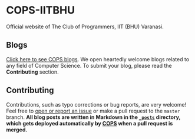 COPS-IITBHU
===========
Official website of The Club of Programmers, IIT (BHU) Varanasi.

Blogs
-----

[Click here to see COPS blogs](http://www.copsiitbhu.co.in/blog/). We open heartedly welcome blogs related to any field of Computer Science. To submit your blog, please read the **Contributing** section.


Contributing
------------

Contributions, such as typo corrections or bug reports, are very welcome! Feel free to [open or report an issue](https://github.com/COPS-IITBHU/cops-website/issues) or make a pull request to the `master` branch. **All blog posts are written in Markdown in the [`_posts`](https://github.com/COPS-IITBHU/cops-website/tree/master/_posts) directory, which gets deployed automatically by [COPS](http://www.copsiitbhu.co.in/blog/) when a pull request is merged.**
